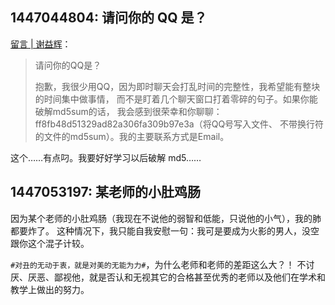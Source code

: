 1447044804: 请问你的 QQ 是？
---------------------------

[留言 | 谢益辉](http://yihui.name/cn/guestbook/)：

> 请问你的QQ是？
>
> 抱歉，我很少用QQ，因为即时聊天会打乱时间的完整性，我希望能有整块的时间集中做事情，
> 而不是盯着几个聊天窗口打着零碎的句子。如果你能破解md5sum的话，
> 我会感到很荣幸和你聊聊：ff8fb48d51329ad82a306fa309b97e3a（将QQ号写入文件、
> 不带换行符的文件的md5sum）。我的主要联系方式是Email。

这个……有点叼。我要好好学习以后破解 md5……

1447053197: 某老师的小肚鸡肠
----------------------------

因为某个老师的小肚鸡肠（我现在不说他的弱智和低能，只说他的小气），我的肺都要炸了。
这种情况下，我只能自我安慰一句：我可是要成为火影的男人，没空跟你这个混子计较。

`#对丑的无动于衷，就是对美的无能为力#`，为什么老师和老师的差距这么大？！
不讨厌、厌恶、鄙视他，就是否认和无视其它的合格甚至优秀的老师以及他们在学术和教学上做出的努力。